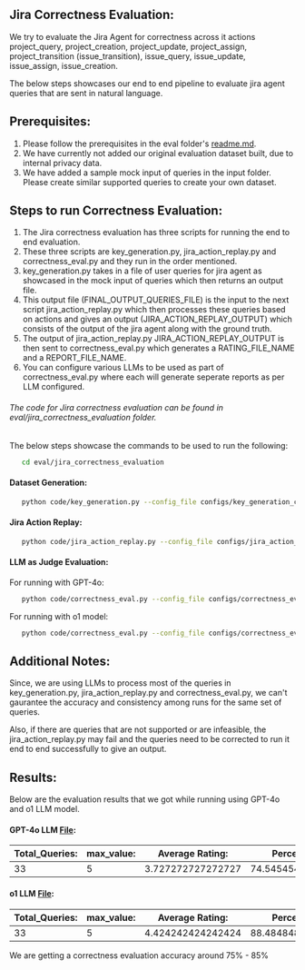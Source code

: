 ## Jira Correctness Evaluation:

We try to evaluate the Jira Agent for correctness across it actions project_query, project_creation, project_update, project_assign, project_transition (issue_transition), issue_query, issue_update, issue_assign, issue_creation.

The below steps showcases our end to end pipeline to evaluate jira agent queries that are sent in natural language.

## Prerequisites:

1. Please follow the prerequisites in the eval folder's [readme.md](../README.md).
2. We have currently not added our original evaluation dataset built, due to internal privacy data.
3. We have added a sample mock input of queries in the input folder. Please create similar supported queries to create your own dataset.

## Steps to run Correctness Evaluation:

1. The Jira correctness evaluation has three scripts for running the end to end evaluation. 
2. These three scripts are key_generation.py, jira_action_replay.py and correctness_eval.py and they run in the order mentioned.
3. key_generation.py takes in a file of user queries for jira agent as showcased in the mock input of queries which then returns an output file.
4. This output file (FINAL_OUTPUT_QUERIES_FILE) is the input to the next script jira_action_replay.py which then processes these queries based on actions and gives an output (JIRA_ACTION_REPLAY_OUTPUT) which consists of the output of the jira agent along with the ground truth.
5. The output of jira_action_replay.py JIRA_ACTION_REPLAY_OUTPUT is then sent to correctness_eval.py which generates a RATING_FILE_NAME and a REPORT_FILE_NAME.
6. You can configure various LLMs to be used as part of correctness_eval.py where each will generate seperate reports as per LLM configured.

###### The code for Jira correctness evaluation can be found in eval/jira_correctness_evaluation folder.

The below steps showcase the commands to be used to run the following:

```sh
   cd eval/jira_correctness_evaluation
   ```

#### Dataset Generation:

```sh
   python code/key_generation.py --config_file configs/key_generation_config.yml
```

#### Jira Action Replay:

```sh
   python code/jira_action_replay.py --config_file configs/jira_action_replay_config.yml
```

#### LLM as Judge Evaluation:

For running with GPT-4o:

```sh
   python code/correctness_eval.py --config_file configs/correctness_eval_config.yml
```

For running with o1 model:

```sh
   python code/correctness_eval.py --config_file configs/correctness_eval_config_o1.yml
```

## Additional Notes:

Since, we are using LLMs to process most of the queries in key_generation.py, jira_action_replay.py and correctness_eval.py, we can't gaurantee the accuracy and consistency among runs for the same set of queries.

Also, if there are queries that are not supported or are infeasible, the jira_action_replay.py may fail and the queries need to be corrected to run it end to end successfully to give an output.

## Results:

Below are the evaluation results that we got while running using GPT-4o and o1 LLM model.

#### GPT-4o LLM [File](../reports/report_file_gpt-4o.md):

| Total_Queries: | max_value: | Average Rating: | Percentage: |
| --- | --- | --- | --- |
| 33 | 5 | 3.727272727272727 | 74.54545454545453 |

#### o1 LLM [File](../reports/report_file_o1.md):

| Total_Queries: | max_value: | Average Rating: | Percentage: |
| --- | --- | --- | --- |
| 33 | 5 | 4.424242424242424 | 88.48484848484847 |


We are getting a correctness evaluation accuracy around 75% - 85%